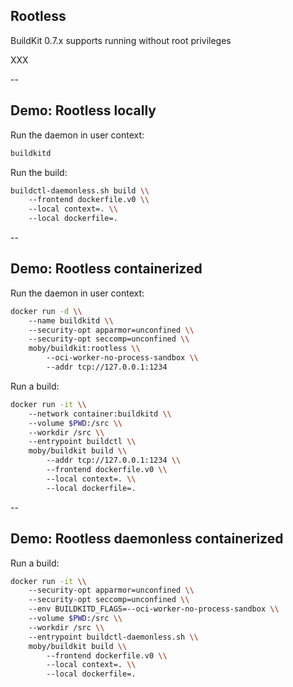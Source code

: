 ## Rootless

BuildKit 0.7.x supports running without root privileges

XXX

--

## Demo: Rootless locally

Run the daemon in user context:

```bash
buildkitd
```

Run the build:

```bash
buildctl-daemonless.sh build \\
    --frontend dockerfile.v0 \\
    --local context=. \\
    --local dockerfile=.
```

--

## Demo: Rootless containerized

Run the daemon in user context:

```bash
docker run -d \\
    --name buildkitd \\
    --security-opt apparmor=unconfined \\
    --security-opt seccomp=unconfined \\
    moby/buildkit:rootless \\
        --oci-worker-no-process-sandbox \\
        --addr tcp://127.0.0.1:1234
```

Run a build:

```bash
docker run -it \\
    --network container:buildkitd \\
    --volume $PWD:/src \\
    --workdir /src \\
    --entrypoint buildctl \\
    moby/buildkit build \\
        --addr tcp://127.0.0.1:1234 \\
        --frontend dockerfile.v0 \\
        --local context=. \\
        --local dockerfile=.
```

--

## Demo: Rootless daemonless containerized

Run a build:

```bash
docker run -it \\
    --security-opt apparmor=unconfined \\
    --security-opt seccomp=unconfined \\
    --env BUILDKITD_FLAGS=--oci-worker-no-process-sandbox \\
    --volume $PWD:/src \\
    --workdir /src \\
    --entrypoint buildctl-daemonless.sh \\
    moby/buildkit build \\
        --frontend dockerfile.v0 \\
        --local context=. \\
        --local dockerfile=.
```